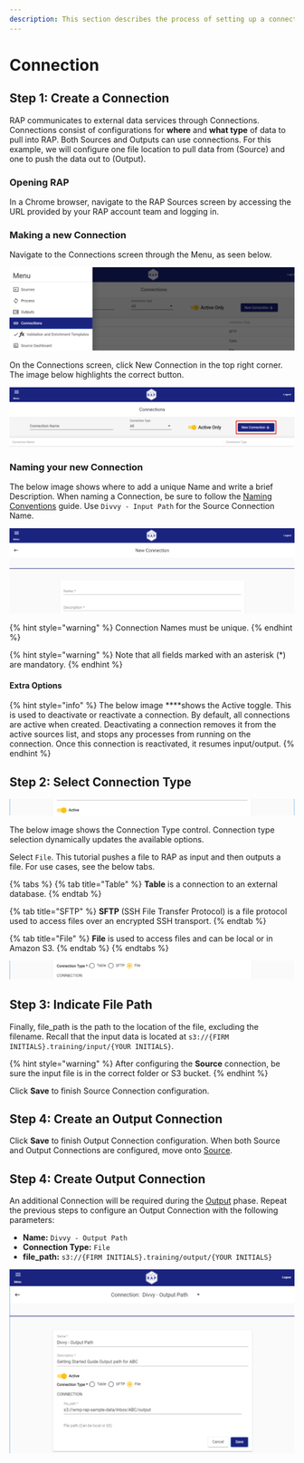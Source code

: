 ```yaml
---
description: This section describes the process of setting up a connection in RAP.
---
```


# Connection

## Step 1: Create a Connection

RAP communicates to external data services through Connections. Connections consist of configurations for **where** and **what type** of data to pull into RAP. Both Sources and Outputs can use connections. For this example, we will configure one file location to pull data from \(Source\) and one to push the data out to \(Output\).

### Opening RAP 

In a Chrome browser, navigate to the RAP Sources screen by accessing the URL provided by your RAP account team and logging in.

### Making a new Connection

Navigate to the Connections screen through the Menu, as seen below.

![Navigation Menu - Connections](../../.gitbook/assets/screenshot_0.png)

On the Connections screen, click New Connection in the top right corner. The image below highlights the correct button.

![Create a New Connection](../../.gitbook/assets/screenshot_0b.png)

### Naming your new Connection

The below image shows where to add a unique Name and write a brief Description. When naming a Connection, be sure to follow the [Naming Conventions](../../common-use-cases/naming-convention.md#connection-type-sftp-and-file) guide. Use `Divvy - Input Path` for the Source Connection Name.

![New Connection Name and Description Fields](../../.gitbook/assets/screenshot_6.png)

{% hint style="warning" %}
Connection Names must be unique.
{% endhint %}

{% hint style="warning" %}
Note that all fields marked with an asterisk \(\*\) are mandatory.
{% endhint %}

#### Extra Options

{% hint style="info" %}
The below image ****shows the Active toggle. This is used to deactivate or reactivate a connection. By default, all connections are active when created. Deactivating a connection removes it from the active sources list, and stops any processes from running on the connection. Once this connection is reactivated, it resumes input/output.
{% endhint %}

## Step 2: Select Connection Type

![Active toggle](../../.gitbook/assets/image%20%2815%29.png)

The below image shows the Connection Type control. Connection type selection dynamically updates the available options.

Select `File`. This tutorial pushes a file to RAP as input and then outputs a file. For use cases, see the below tabs.

{% tabs %}
{% tab title="Table" %}
**Table** is a connection to an external database.
{% endtab %}

{% tab title="SFTP" %}
**SFTP** \(SSH File Transfer Protocol\) is a file protocol used to access files over an encrypted SSH transport.
{% endtab %}

{% tab title="File" %}
**File** is used to access files and can be local or in Amazon S3.
{% endtab %}
{% endtabs %}

![Connection Type Options](../../.gitbook/assets/image%20%28122%29.png)

## Step 3: Indicate File Path

Finally, file\_path is the path to the location of the file, excluding the filename. Recall that the input data is located at `s3://{FIRM INITIALS}.training/input/{YOUR INITIALS}`.

{% hint style="warning" %}
After configuring the **Source** connection, be sure the input file is in the correct folder or S3 bucket.
{% endhint %}

Click **Save** to finish Source Connection configuration. 

## Step 4: Create an Output Connection

Click **Save** to finish Output Connection configuration. When both Source and Output Connections are configured, move onto [Source](source.md).

## Step 4: Create Output Connection

An additional Connection will be required during the [Output](output.md) phase. Repeat the previous steps to configure an Output Connection with the following parameters:

* **Name:** `Divvy - Output Path`
* **Connection Type:** `File`
* **file\_path:** `s3://{FIRM INITIALS}.training/output/{YOUR INITIALS}` 

![Output Connection Configuration](../../.gitbook/assets/image%20%28145%29.png)

